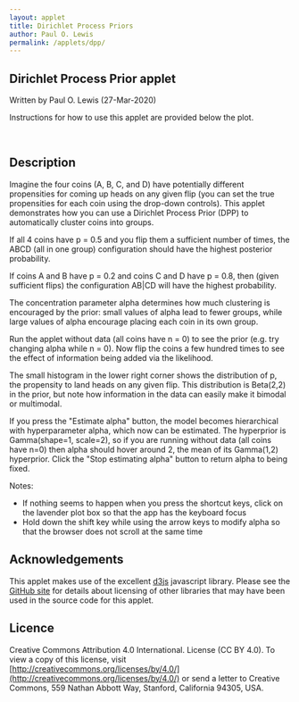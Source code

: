 ```yaml
---
layout: applet
title: Dirichlet Process Priors
author: Paul O. Lewis
permalink: /applets/dpp/
---
```

## Dirichlet Process Prior applet
Written by Paul O. Lewis (27-Mar-2020)

Instructions for how to use this applet are provided below the plot.

<div id="arbitrary" style="display:inline-block"></div>
<div id="controls" style="display:inline-block; vertical-align:top;"></div>
<script type="text/javascript">
    // written by Paul O. Lewis 27-Mar-2020

    const lot = new Random(1234);
    
    // width and height of svg
    const w          = 600;
    const h          = 600;
    const labelw     =  90;
    const xhist      = 100;
    const whist      = 300;
    const xgzero     = 425;
    const wgzero     = 150;
    const hgzero     = 150;
    const ngzerobins = 30;
    const xinfo      = 500;
    const infopad    = 50;
    const wstatebox  = 125;
    const hstatebox  =  75;
                
    let alpha        = 2;      // concentration parameter
    let alphamin     = 0.1
    let hierarchical_model = false;
    
    let maxflips     = 2000;   // maximum number of coinflips allowed
    
    // G0 is Beta(prior_a, prior_b)
    let prior_a      = 2;      
    let prior_b      = 2;
    let delta        = 0.3;    // half the width of the p proposal window
    
    // alpha has hyperprior Gamma(alpha_hyperprior_shape, alpha_hyperprior_scale)
    let alpha_hyperprior_shape = 1;
    let alpha_hyperprior_scale = 2;
                
    let estimate_alpha_button = null;
    let increase_alpha_button = null;
    let decrease_alpha_button = null;
    let alpha_text_element = null;
    let sum_alpha = alpha;
    let num_alpha = 1;
                
    const iteration_milisecs = 10;
    let iterating = false;
    
    let configurations = [
        {partition:"ABCD",    sets:[[0,1,2,3]]},
        {partition:"ABC|D",   sets:[[0,1,2],[3]]},
        {partition:"ABD|C",   sets:[[0,1,3],[2]]},
        {partition:"AB|CD",   sets:[[0,1],[2,3]]},
        {partition:"AB|C|D",  sets:[[0,1],[2],[3]]},
        {partition:"ACD|B",   sets:[[0,2,3],[1]]},
        {partition:"AC|BD",   sets:[[0,2],[1,3]]},
        {partition:"AC|B|D",  sets:[[0,2],[1],[3]]},
        {partition:"AD|BC",   sets:[[0,3],[1,2]]},
        {partition:"A|BCD",   sets:[[0],[1,2,3]]},
        {partition:"A|BC|D",  sets:[[0],[1,2],[3]]},
        {partition:"AD|B|C",  sets:[[0,3],[1],[2]]},
        {partition:"A|BD|C",  sets:[[0],[1,3],[2]]},
        {partition:"A|B|CD",  sets:[[0],[1],[2,3]]},
        {partition:"A|B|C|D", sets:[[0],[1],[2],[3]]}
    ];
    let current_config = 0;
    
    let longest = 0;
    for (let i = 0; i < 15; i++)
        if (configurations[i].partition.length > longest)
            longest = configurations[i].partition.length;
            
    function CenterTextInRect(text_element, x, y, w, h) {
        // center text_element horizontally
        text_element.attr("text-anchor", "middle");
        text_element.attr("x", x + w/2);

        // center text_element vertically
        text_element.attr("y", 0);
        var bb = text_element.node().getBBox();
        var descent = bb.height + bb.y;
        text_element.attr("y", y + h/2 + bb.height/2 - descent);
        }
        
    // ########################################################################
    // ############################### scales  ################################
    // ########################################################################

    const xinfoscale = d3.scaleLinear()
        .domain([0,1])
        .range([xinfo,w]);
        
    const yinfoscale = d3.scaleBand()
        .domain(d3.range(30))
        .range([infopad,h-infopad]);

    const xgzeroscale = d3.scaleBand()
        .domain(d3.range(ngzerobins))
        .range([xgzero,xgzero+wgzero]);

    const ygzeroscale = d3.scaleLinear()
        .domain([0,1])
        .range([575,425]);
        
    const xconfigscale = d3.scaleLinear()
        .domain([0,1])
        .range([0,labelw]);

    const yconfigscale = d3.scaleBand()
        .domain(d3.range(15))
        .range([0,h])
        .padding(0.2);
        
    // ########################################################################
    // ################################ svg  ##################################
    // ########################################################################

    // Select DIV element already created (see above) to hold SVG
    const plot_div = d3.select("div#arbitrary");

    // Create SVG element
    const plot_svg = plot_div.append("svg")
        .attr("width", w)
        .attr("height", h);

    // Create rect outlining entire area of SVG
    plot_svg.append("rect")
        .attr("x", 0)
        .attr("y", 0)
        .attr("width", w)
        .attr("height", h)
        .attr("fill", "lavender");
        
    // Create box showing current state when MCMC is paused
    let MCMCbox = plot_svg.append("rect")
        .attr("id", "mcmcstatebox")
        .attr("x", w/2 - wstatebox)
        .attr("y", h/2 - hstatebox)
        .attr("width", wstatebox)
        .attr("height", hstatebox)
        .attr("rx", "10")
        .attr("fill", "white")
        .attr("stroke", "purple")
        .attr("stroke-width", "2")
        .style("pointer-events", "none")
        .style("visibility", "hidden");
    
    // Create text element to show inside MCMC state box
    let MCMCstate = plot_svg.append("text")
        .attr("id", "mcmcstatetext")
        .attr("x", 0)
        .attr("y", 0)
        .attr("font-family", "Courier")
        .attr("font-size", "24px")
        .style("text-anchor", "middle")
        .style("pointer-events", "none")
        .style("visibility", "hidden")
        .text("ABCD");
    CenterTextInRect(MCMCstate, w/2 - wstatebox, h/2 - hstatebox, wstatebox, hstatebox);

    // Create box showing allocation histogram extent
    plot_svg.append("rect")
        .attr("id", "alloc")
        .attr("x", xhist)
        .attr("y", 0)
        .attr("width", whist)
        .attr("height", h)
        .attr("fill", "none")
        .attr("stroke", "purple")
        .style("visibility", "hidden");
    
    // Create line serving as base of allocation histogram
    plot_svg.append("line")
        .attr("id", "alloc")
        .attr("x1", xhist)
        .attr("y1", 0)
        .attr("x2", xhist)
        .attr("y2", h)
        .attr("fill", "none")
        .attr("stroke", "purple")
        .style("visibility", "visible");
    
    // Create box showing G0 histogram extent
    plot_svg.append("rect")
        .attr("id", "gzero")
        .attr("x", xgzero)
        .attr("y", ygzeroscale(1))
        .attr("width", wgzero)
        .attr("height", hgzero)
        .attr("fill", "none")
        .attr("stroke", "purple")
        .style("visibility", "visible");
    
    // Create vertical line showing where xinfo lies
    plot_svg.append("line")
        .attr("x1", xinfo)
        .attr("y1", 0)
        .attr("x2", xinfo)
        .attr("y2", h)
        .attr("stroke", "orange")
        .style("visibility", "hidden");
    
    // ########################################################################
    // ########################### configurations  ############################
    // ########################################################################

    function showCurrentMCMCState(reveal) {
        if (reveal) {
            MCMCbox.style("visibility", "visible"); 
            MCMCstate.text(configurations[current_config].partition);               
            MCMCstate.style("visibility", "visible");                
        }
        else {
            MCMCbox.style("visibility", "hidden");                
            MCMCstate.style("visibility", "hidden");                
        }
    }

    // Returns the x coordinate of the upper left corner of a configuration box
    function configBoxX(d,i) {
        let textw = 10*d.partition.length;
        return labelw - textw;
    }

    // Returns the y coordinate of the upper left corner of a configuration box
    function configBoxY(d,i) {
        return yconfigscale(i);
    }

    // Returns the width of a configuration box associated with d
    function configBoxW(d,i) {
        return 10*d.partition.length;
    }

    // Returns the height of a configuration box
    function configBoxH(d,i) {
        return yconfigscale.bandwidth();
    }

    // Returns the x coordinate of the center the text string displayed in
    // a configuration box associated with d
    function configTextX(d,i) {
        let textw = 10*d.partition.length;
        return labelw - textw/2;
    }

    // Returns the y coordinate of the lower left corner of the text string
    // displayed in a configuration box associated with d
    function configTextY(d,i) {
        return yconfigscale(i) + (yconfigscale.bandwidth()/2 + 6) + "px";
    }

    // Create rounded rects showing configuration
    plot_svg.selectAll("rect.config")
        .data(configurations)
        .enter()
        .append("rect")
        .attr("class", "config")
        .attr("x", function(d,i) {return configBoxX(d,i);})
        .attr("y", function(d,i) {return configBoxY(d,i);})
        .attr("rx", "10")
        .attr("width", function(d,i) {return configBoxW(d,i);})
        .attr("height", function(d,i) {return configBoxH(d,i);})
        .attr("stroke", "purple")
        .attr("fill", "none");

    // Create text elements showing configuration
    plot_svg.selectAll("text.config")
        .data(configurations)
        .enter()
        .append("text")
        .attr("class", "config")
        .attr("x", function(d,i) {return configTextX(d,i);})
        .attr("y", function(d,i) {return configTextY(d,i);})
        .attr("font-family", "Courier")
        .attr("font-size", "14px")
        .style("text-anchor", "middle")
        .text(function(d) {return d.partition;});
        
    // ###################################################################
    // ########################### coin info  ############################
    // ###################################################################
    let coininfo = [
        {name:"A", y:0, n:0, p:0.5},
        {name:"B", y:0, n:0, p:0.5},
        {name:"C", y:0, n:0, p:0.5},
        {name:"D", y:0, n:0, p:0.5}
    ];
    plot_svg.append("text")
        .attr("id", "alphalabel")
        .attr("x", xinfo)
        .attr("y", yinfoscale(20))
        .attr("font-family", "Verdana")
        .attr("font-size", "14px")
        .style("text-anchor", "end")
        .text("alpha = ");
        
    alpha_text_element = plot_svg.append("text")
        .attr("id", "alphavalue")
        .attr("x", xinfo + 3)
        .attr("y", yinfoscale(20))
        .attr("font-family", "Verdana")
        .attr("font-size", "14px")
        .style("text-anchor", "begin")
        .text(alpha.toFixed(1));
        
    plot_svg.selectAll("text.coinlabel")
        .data(coininfo)
        .enter()
        .append("text")
        .attr("class", "coinlabel")
        .attr("x", xinfo)
        .attr("y", function(d,i) {return yinfoscale(5*i);})
        .attr("font-family", "Verdana")
        .attr("font-size", "14px")
        .style("text-anchor", "end")
        .text(function(d) {return "coin " + d.name + ":";});
        
    plot_svg.selectAll("text.plabel")
        .data(coininfo)
        .enter()
        .append("text")
        .attr("class", "plabel")
        .attr("x", xinfo)
        .attr("y", function(d,i) {return yinfoscale(5*i+1);})
        .attr("font-family", "Verdana")
        .attr("font-size", "14px")
        .style("text-anchor", "end")
        .text("p = ");
        
    plot_svg.selectAll("text.pvalue")
        .data(coininfo)
        .enter()
        .append("text")
        .attr("class", "pvalue")
        .attr("x", xinfo + 3)
        .attr("y", function(d,i) {return yinfoscale(5*i+1);})
        .attr("font-family", "Verdana")
        .attr("font-size", "14px")
        .style("text-anchor", "begin")
        .text(function(d) {return d.p.toFixed(2);});

    plot_svg.selectAll("text.ylabel")
        .data(coininfo)
        .enter()
        .append("text")
        .attr("class", "ylabel")
        .attr("x", xinfo)
        .attr("y", function(d,i) {return yinfoscale(5*i+2);})
        .attr("font-family", "Verdana")
        .attr("font-size", "14px")
        .style("text-anchor", "end")
        .text("y = ");
        
    plot_svg.selectAll("text.yvalue")
        .data(coininfo)
        .enter()
        .append("text")
        .attr("class", "yvalue")
        .attr("x", xinfo + 3)
        .attr("y", function(d,i) {return yinfoscale(5*i+2);})
        .attr("font-family", "Verdana")
        .attr("font-size", "14px")
        .style("text-anchor", "begin")
        .text(function(d) {return d.y;});

    plot_svg.selectAll("text.nlabel")
        .data(coininfo)
        .enter()
        .append("text")
        .attr("class", "nlabel")
        .attr("x", xinfo)
        .attr("y", function(d,i) {return yinfoscale(5*i+3);})
        .attr("font-family", "Verdana")
        .attr("font-size", "14px")
        .style("text-anchor", "end")
        .text("n = ");

    plot_svg.selectAll("text.nvalue")
        .data(coininfo)
        .enter()
        .append("text")
        .attr("class", "nvalue")
        .attr("x", xinfo + 3)
        .attr("y", function(d,i) {return yinfoscale(5*i+3);})
        .attr("font-family", "Verdana")
        .attr("font-size", "14px")
        .style("text-anchor", "begin")
        .text(function(d) {return d.n;});

    function updateInfo() {
        plot_svg.select("text#alphavalue")
            .text(alpha.toFixed(1));
        plot_svg.selectAll("text.pvalue")
            .data(coininfo)
            .text(function(d) {return d.p.toFixed(2);});
        plot_svg.selectAll("text.yvalue")
            .data(coininfo)
            .text(function(d) {return d.y;});
        plot_svg.selectAll("text.nvalue")
            .data(coininfo)
            .text(function(d) {return d.n;});
    }
    
    // ##############################################################
    // ########################### MCMC #############################
    // ##############################################################
    
    let gzero_counts = [];
    let gzero_uppers = [];
    let g0incr = 1.0/ngzerobins;
    let upper = 0.0;
    for (let i = 0; i < ngzerobins; i++) {
        gzero_counts.push(0);
        upper += g0incr;
        gzero_uppers.push(upper);
    }
    
    const config_k     = [1,2,2,2,3,2,2,3,2,2,3,3,3,3,4];
    const config_nfact = [6,2,2,1,1,2,1,1,1,2,1,1,1,1,1];
    let config_prob    = [0,0,0,0,0,0,0,0,0,0,0,0,0,0,0];
    
    function drawFromBetaDist(a,b) {
        let x = lot.gamma(a,1);
        let y = lot.gamma(b,1);
        return x/(x+y);
    }
    
    function drawFromG0() {
        return drawFromBetaDist(prior_a, prior_b);
    }

    function binGZero(g0) {
        for (let i = 0; i < ngzerobins; i++) {
            if (g0 < gzero_uppers[i]) {
                gzero_counts[i]++;
                break;
            }
        }
    }
    
    function resetGZeroCounts() {
        for (let i = 0; i < ngzerobins; i++) {
            gzero_counts[i] = 0;
        }
    }
    
    // Begin with all four coins in one group
    let phi = [];
    let g0 = drawFromG0();
    binGZero(g0);
    phi.push(g0);
    let allocation = [0,0,0,0]; 

    let total_count = 1;
    let config_counts  = [1,0,0,0,0,0,0,0,0,0,0,0,0,0,0];

    function recalcConfigProbs(a) {
        let denom = a*(a+1)*(a+2)*(a+3);
        for (let i = 0; i < 15; i++) {
            config_prob[i] = Math.pow(a,config_k[i])*config_nfact[i]/denom;
        }
    }
    recalcConfigProbs(alpha);
    
    function drawFromPrior() {
        total_count++;
        let cumpr = 0.0;
        let u = lot.uniform(0,1);
        for (let i = 0; i < 15; i++) {
            cumpr += config_prob[i];
            if (u < cumpr) {
                config_counts[i]++;
                break;
            }
        }
    }
    
    plot_svg.selectAll("rect.allochist")
        .data(config_counts)
        .enter()
        .append("rect")
        .attr("class", "allochist")
        .attr("x", xhist)
        .attr("y", function(d,i) {return yconfigscale(i);})
        .attr("width", function(d) {return whist*d/total_count;})
        .attr("height", yconfigscale.bandwidth())
        .attr("fill", function(d) {return "rgb(0, 0, " + calcColor(d, total_count) + ")";});

    function calcColor(d, maxd) {
        return (Math.floor(255.0*d/maxd));
    }
    
    function updateAllocationHistogram() {
        plot_svg.selectAll("rect.allochist")
            .data(config_counts)
            .attr("width", function(d) {return whist*d/total_count;})
            .attr("fill", function(d) {return "rgb(0, 0, " + calcColor(d, total_count) + ")";});
    }
    
    plot_svg.selectAll("rect.gzerohist")
        .data(gzero_counts)
        .enter()
        .append("rect")
        .attr("class", "gzerohist")
        .attr("x", function(d,i) {return xgzeroscale(i);})
        .attr("y", ygzeroscale(0))
        .attr("width", xgzeroscale.bandwidth())
        .attr("height", 0);

    function updateGZeroHistogram() {
        let maxcount = Math.max(...gzero_counts);
        if (maxcount > 0 ) {
            plot_svg.selectAll("rect.gzerohist")
                .data(gzero_counts)
                .attr("y", function(d) {return ygzeroscale(0) - 0.8*hgzero*d/maxcount;})
                .attr("height", function(d) {return 0.8*hgzero*d/maxcount;})
                .attr("fill", function(d) {return "rgb(" + calcColor(d, maxcount) + ", 0, 0)";});
        }
        else {
            plot_svg.selectAll("rect.gzerohist")
                .attr("y", ygzeroscale(0))
                .attr("height", 0);
        }
    }
    
    function isSingleton(i) {
        if (i != 0 && allocation[i] == allocation[0])
            return false;
        if (i != 1 && allocation[i] == allocation[1])
            return false;
        if (i != 2 && allocation[i] == allocation[2])
            return false;
        if (i != 3 && allocation[i] == allocation[3])
            return false;
        return true;
    }
    
    function logPrior(p) {
        let logp = log_gamma(prior_a + prior_b) - log_gamma(prior_a) - log_gamma(prior_b);
        logp += (prior_a - 1)*Math.log(p) + (prior_b - 1)*Math.log(1 - p);
        return logp;
    }
    
    function logLikelihood(y, n, p) {
        let logLike = 0.0;
        logLike += log_gamma(n+1);
        logLike -= log_gamma(y+1);
        logLike -= log_gamma(n-y+1);
        logLike += y*Math.log(p);
        logLike += (n-y)*Math.log(1-p);
        return logLike;
    }

    function calcAllocProbs(i, is_singleton) {
        // Initialize probabilities used to choose a new category for coin i
        let probs = [];
        for (let j = 0; j < phi.length; j++) {
            probs.push(0);
        }
        
        // Set numerator for existing categories
        for (let j = 0; j < 4; j++) {
            if (i != j) {
                probs[allocation[j]]++;
            }
        } 

        // Set numerator for auxilliary categories
        if (is_singleton) {
            probs[allocation[i]] = alpha/3;
            for (let j = phi.length - 2; j < phi.length; j++) {
                probs[j] = alpha/3;
            }
        }
        else {
            for (let j = phi.length - 3; j < phi.length; j++) {
                probs[j] = alpha/3;
            }
        }
        
        // Multiply by coin i likelihood
        let denom = [];
        for (let j = 0; j < phi.length; j++) {
            let logNumer = Math.log(probs[j]);
            if (coininfo[i].n > 0) {
                logNumer += logLikelihood(coininfo[i].y, coininfo[i].n, phi[j]);
            }
            probs[j] = logNumer;
            denom.push(logNumer);
        }
        
        // Normalize
        let log_max = Math.max(...denom);
        let sum_of_ratios = 0.0;
        for (let j = 0; j < phi.length; j++) {
            sum_of_ratios += Math.exp(probs[j] - log_max);
        }
        let log_denom = log_max + Math.log(sum_of_ratios);
        for (let j = 0; j < phi.length; j++) {
            probs[j] = Math.exp(probs[j] - log_denom);
        }
        
        return probs;
    }
    
    function notAllocated(j) {
        // Returns true if no allocation entry equals i
        if (allocation[0] == j)
            return false;
        if (allocation[1] == j)
            return false;
        if (allocation[2] == j)
            return false;
        if (allocation[3] == j)
            return false;
        return true;
    }
    
    function shiftAllocIndicesLeft(j) {
        // Subtract 1 from all allocation entries > j
        for (let i = 0; i < allocation.length; i++) {
            if (allocation[i] > j)
                allocation[i]--;
        }
    }
    
    function chooseCategory(i, probs, is_singleton, cat0) {
        // Choose category randomly using probabilities in probs
        let cat = -1;
        let cum = 0.0;
        let u = lot.uniform(0,1);
        for (let k = 0; k < probs.length; k++) {
            cum += probs[k];
            if (u <= cum) {
                cat = k;
                break;
            }
        }
        
        // Report error if failed to choose category
        if (cat < 0) {
            console.log("***** ERROR: could not choose category ***** u = " + u.toFixed(5));
            for (let j = 0; j < probs.length; j++) {
                console.log("  probs[" + j + "] = " + probs[j].toFixed(5));
            }
        }
        
        // Record phi value if cat indexes one of the new proposed ones
        let aux_start = phi.length - (is_singleton ? 2 : 3);
        if (cat >= aux_start) {
            binGZero(phi[cat]);
        }
        
        allocation[i] = cat;
        for (let j = phi.length-1; j >= 0; j--) {
            if (notAllocated(j)) {
                shiftAllocIndicesLeft(j);
                phi.splice(j,1);
            }
        } 
    }
    
    function debugShowAllocProbs(probs, is_singleton) {
        console.log(" ");
        console.log("probs");
        let start = phi.length - (is_singleton ? 2 : 3);
        let cumprob = 0.0;
        for (let j = 0; j < start; j++) {
            cumprob += probs[j];
            console.log("   " + j + "  " + phi[j].toFixed(5) + " " + probs[j].toFixed(5) + "  " + cumprob);
        }
        for (let j = start; j < phi.length; j++) {
            cumprob += probs[j];
            console.log(" * " + j + "  " + phi[j].toFixed(5) + " " + probs[j].toFixed(5) + "  " + cumprob);
        }
    }
    
    function debugShowPhi() {
        console.log(" ");
        console.log("phi");
        for (let j = 0; j < phi.length; j++) {
            console.log("   " + j + "  " + phi[j].toFixed(5));
        }
    }
    
    function debugShowAllocation() {
        console.log(" ");
        console.log("allocation");
        for (let j = 0; j < allocation.length; j++) {
            console.log("   " + j + "  " + allocation[j]);
        }
    }
    
    function updateCounts() {
        total_count++;
        if (phi.length == 4)
            current_config = 14;
        else if (phi.length == 3) {
            if (allocation[0] == allocation[1])
                current_config = 4;
            else if (allocation[0] == allocation[2])
                current_config = 7;
            else if (allocation[1] == allocation[2])
                current_config = 10;
            else if (allocation[0] == allocation[3])
                current_config = 11;
            else if (allocation[1] == allocation[3])
                current_config = 12;
            else if (allocation[2] == allocation[3])
                current_config = 13;
        }
        else if (phi.length == 2) {
            if (allocation[0] == allocation[1] && allocation[1] == allocation[2])
                current_config = 1;
            else if (allocation[0] == allocation[1] && allocation[1] == allocation[3])
                current_config = 2;
            else if (allocation[0] == allocation[1] && allocation[2] == allocation[3])
                current_config = 3;
            else if (allocation[0] == allocation[2] && allocation[2] == allocation[3])
                current_config = 5;
            else if (allocation[0] == allocation[2] && allocation[1] == allocation[3])
                current_config = 6;
            else if (allocation[0] == allocation[3] && allocation[1] == allocation[2])
                current_config = 8;
            else if (allocation[1] == allocation[2] && allocation[2] == allocation[3])
                current_config = 9;
        }
        else
            current_config = 0;
        config_counts[current_config]++;
    }
    
    function updateAllocationVector() {
        for (let i = 0; i < 4; i++) {
            let is_singleton = isSingleton(i);
                                
            // update group to which coin i is a member
            if (is_singleton) {
                // coin i is in its own group
                phi.push(drawFromG0());
                phi.push(drawFromG0());
            } 
            else {
                // coin i is in the same group as at least one other coin
                phi.push(drawFromG0());
                phi.push(drawFromG0());
                phi.push(drawFromG0());
            }
            let probs = calcAllocProbs(i, is_singleton);
            chooseCategory(i, probs, is_singleton, allocation[i]);
            updateCounts();
        }                
    }
                                        
    function updatePhi() {
        for (let i = 0; i < phi.length; i++) {
            // propose new value for phi[i]
            let phi_prev = phi[i];
            let phi_new = lot.uniform(phi_prev - delta, phi_prev + delta);
            
            // reflect back into [0,1] if necessary
            if (phi_new > 1.0)
                phi_new = 1.0 - (phi_new - 1.0);
            else if (phi_new < 0.0)
                phi_new = -phi_new;
            
            // calculate log-likelihoods
            let lnL_prev = 0.0;
            let lnL_new = 0.0;
            let n = 0;
            for (let j = 0; j < 4; j++) {
                if (allocation[j] == i) {
                    // coin j is currently assigned to category i
                    n++;
                    lnL_prev += logLikelihood(coininfo[j].y, coininfo[j].n, phi_prev);
                    lnL_new  += logLikelihood(coininfo[j].y, coininfo[j].n, phi_new);
                }
            }
            
            // calculate log-priors
            let lnP_prev = logPrior(phi_prev);
            let lnP_new  = logPrior(phi_new);
            
            // calculate log-posterior-kernels
            let log_kernel_prev = lnL_prev + lnP_prev;
            let log_kernel_new  = lnL_new  + lnP_new;
            
            // calculate log acceptance ratio
            let logR = log_kernel_new - log_kernel_prev;
            let logu = Math.log(lot.uniform(0,1));
            if (logu < logR) {
                phi[i] = phi_new;
            }
            binGZero(phi[i]);
        }
    }
           
   function updateAlpha() {
        if (hierarchical_model) {
            // Use method described in left column, p. 585 in
            // MD Escobar and M West. 1995. Bayesian density estimation
            // and inference using mixtures. JASA 90(430):577-588.
    
            // let k equal current number of categories
            let k = phi.length;
    
            // sample eta value given alpha and n (always 4)
            let n = 4;
            let eta = drawFromBetaDist(alpha + 1, n);
            let log_eta = Math.log(eta);
    
            // sample new alpha given k and eta
            let gamma_scale = 1.0/(1/alpha_hyperprior_scale - log_eta);
            let pi_eta = (alpha_hyperprior_shape + k - 1)/(alpha_hyperprior_shape + k - 1 + n*gamma_scale);
            let gamma1 = lot.gamma(alpha_hyperprior_shape + k,     gamma_scale);
            let gamma2 = lot.gamma(alpha_hyperprior_shape + k - 1, gamma_scale);
            alpha = pi_eta*gamma1 + (1 - pi_eta)*gamma2;
        
            sum_alpha += alpha;
            num_alpha += 1;
            let mean_alpha = sum_alpha/num_alpha;
            alpha_text_element.text(mean_alpha.toFixed(1));
        }
   }

    function restartMCMC() {
        phi = [];
        phi.push(drawFromG0());
        allocation = [0,0,0,0]; 
        total_count = 1;
        config_counts  = [1,0,0,0,0,0,0,0,0,0,0,0,0,0,0];
        current_config = 0;
        resetGZeroCounts();

        sum_alpha = alpha;
        num_alpha = 1;

        updateAllocationHistogram();
        updateGZeroHistogram();
        updateInfo();
        showCurrentMCMCState(!iterating);
    }
                
    function resetCoins() {
        coininfo[0].y = 0;
        coininfo[0].n = 0;
        coininfo[1].y = 0;
        coininfo[1].n = 0;
        coininfo[2].y = 0;
        coininfo[2].n = 0;
        coininfo[3].y = 0;
        coininfo[3].n = 0;
        restartMCMC();
    }
    
    function nextIteration() {
        updateAllocationVector();
        updatePhi();
        updateAlpha();
        updateGZeroHistogram();
        updateAllocationHistogram();
    }
    
    function startOrStop() {
        if (iterating) {
            iterating = false;
            showCurrentMCMCState(true);
        }
        else {
            iterating = true;
            showCurrentMCMCState(false);
            var timer = setInterval(function() {
                if (iterating)
                    nextIteration();
                else
                    clearInterval(timer);
            }, iteration_milisecs);
        }
    }
    startOrStop();
    
    function flipAllCoins(number_of_flips) {
        for (let j = 0; j < 4; j++) {
            // Flip coin j number_of_flips times
            let p = coininfo[j].p;
            for (let i = 0; i < number_of_flips; i++) {
                coininfo[j].n++;
                let u = lot.uniform(0,1);
                if (u < p)
                    coininfo[j].y++;
            }
        }
        restartMCMC();
    }
    
    function toggleHierarchical() {
        if (hierarchical_model) {
            // Going to non-hierarchical model
            hierarchical_model = false;
            alpha = Math.round(alpha);
            if (alpha < 0.1)
                alpha = 0.1;
            sum_alpha = alpha;
            num_alpha = 1;
            alpha_text_element.text(alpha.toFixed(1));
            increase_alpha_button.property("disabled", false);
            decrease_alpha_button.property("disabled", false);
            estimate_alpha_button.attr("value", "Estimate alpha (A key)");
        }
        else {
            // Going to hierarchical model
            hierarchical_model = true;
            increase_alpha_button.property("disabled", true);
            decrease_alpha_button.property("disabled", true);
            estimate_alpha_button.attr("value", "Stop estimating alpha (A key)");
        }
    }

    function modifyAlpha(incr) {
        if (!hierarchical_model) {
            // alpha  10*alpha     a   incr = +1     incr = -1 
            // -----------------------------------------------
            //     2        20    20   30/10 = 3   10/10 =   1
            //  1.01      10.1    10   20/10 = 2    9/10 = 0.9
            //     1        10    10   20/10 = 2    9/10 = 0.9
            //  0.99       9.9    10   20/10 = 2    9/10 = 0.9
            //   0.9         9     9   10/10 = 1    8/10 = 0.8
            // -----------------------------------------------
            var a = Math.round(10*alpha);
            if (incr > 0) {
                a += (a < 10 ? 1 : 10);
            }
            else {
                a -= (a > 10 ? 10 : 1);
            }
            alpha = a/10;
            if (alpha < alphamin)
                alpha = alphamin;
            restartMCMC();
        }
    }

    // Listen and react to keystrokes
    // key      code  key code  key code  key code  key code
    // -------------  --------  --------  --------  --------
    // tab         9    0   48    ~  192    a   65    n   78
    // return     13    1   49    ;  186    b   66    o   79
    // shift      16    2   50    =  187    c   67    p   80
    // control    17    3   51    ,  188    d   68    q   81
    // option     18    4   52    -  189    e   69    r   82
    // command    91    5   53    .  190    f   70    s   83
    // space      32    6   54    /  191    g   71    t   84
    // leftarrow  37    7   55    \  220    h   72    u   85
    // uparrow    38    8   56    [  219    i   73    v   86
    // rightarrow 39    9   57    ]  221    j   74    w   87
    // downarrow  40              '  222    k   75    x   88
    //                                      l   76    y   89
    //                                      m   77    z   90
    function keyDown() {
        if (d3.event.keyCode == 83) {
            // 83 is the "S" key
            startOrStop();
        }
        else if (d3.event.keyCode == 77) {
            // 77 is the "M" key
            restartMCMC();
        }
        else if (d3.event.keyCode == 65) {
            // 65 is the "A" key
            toggleHierarchical();
        }
        else if (d3.event.keyCode == 38) {
            // 38 is the "up arrow" key
            modifyAlpha(1);
        }
        else if (d3.event.keyCode == 40) {
            // 40 is the "down arrow" key
            modifyAlpha(-1);
        }
        else if (d3.event.keyCode == 70) {
            // 70 is the "F" key
            flipAllCoins(100);
        }
        else if (d3.event.keyCode == 82) {
            // 82 is the "R" key
            resetCoins();
            resetGZeroCounts();
        }
    }
    d3.select("body")
        .on("keydown", keyDown);
        
    let pchoices = [0.1, 0.2, 0.3, 0.4, 0.5, 0.6, 0.7, 0.8, 0.9];
    let pindex = 4; // index of value selected at start

    function addButton(panel, label, onfunc) {
        var control_div = panel.append("div").append("div")
            .attr("class", "control");
        let btn = control_div.append("input")
            .attr("value",label)
            .attr("type", "button")
            .on("click", onfunc);
        return btn;
        }

    function addDropdown(panel, id, label, choices, selected_index, onfunc) {
        var control_div = panel.append("div").append("div")
            .attr("class", "control");
        control_div.append("select")
            .attr("id", id)
            .on("change", onfunc)
            .selectAll("option")
            .data(choices)
            .enter()
            .append("option")
            .text(function(d) {return d.toFixed(1);});
        d3.select("select#" + id).property("selectedIndex", selected_index);
        control_div.append("label")
            .html("&nbsp;" + label);
        }

    function createControlsPanel() {
        var controls_div = d3.select("div#controls");

        // Create drop-down lists within controls_div to allow changing the 
        // true proportion of heads for each of the four coins
        addDropdown(controls_div, "dropdownA", "true fraction heads for coin A", pchoices, pindex, function() {
            var selected_index = d3.select(this).property('selectedIndex');
            coininfo[0].p = pchoices[selected_index];
            let nflips = coininfo[0].n;
            resetCoins();
            flipAllCoins(nflips);
            resetGZeroCounts();
        });
        
        addDropdown(controls_div, "dropdownB", "true fraction heads for coin B", pchoices, pindex, function() {
            var selected_index = d3.select(this).property('selectedIndex');
            coininfo[1].p = pchoices[selected_index];
            let nflips = coininfo[1].n;
            resetCoins();
            flipAllCoins(nflips);
            resetGZeroCounts();
        });
        
        addDropdown(controls_div, "dropdownC", "true fraction heads for coin C", pchoices, pindex, function() {
            var selected_index = d3.select(this).property('selectedIndex');
            coininfo[2].p = pchoices[selected_index];
            let nflips = coininfo[2].n;
            resetCoins();
            flipAllCoins(nflips);
            resetGZeroCounts();
        });
        
        addDropdown(controls_div, "dropdownD", "true fraction heads for coin D", pchoices, pindex, function() {
            var selected_index = d3.select(this).property('selectedIndex');
            coininfo[3].p = pchoices[selected_index];
            let nflips = coininfo[03].n;
            resetCoins();
            flipAllCoins(nflips);
            resetGZeroCounts();
        });
        
        addButton(controls_div, "Flip all coins 100 times (F key)", function() {
            flipAllCoins(100);
        });
        
        addButton(controls_div, "Reset all coins to zero flips (R key)", function() {
            resetCoins();
            resetGZeroCounts();
        });
        
        estimate_alpha_button = addButton(controls_div, "Estimate alpha (A key)", function() {
            toggleHierarchical();
        });
        
        increase_alpha_button = addButton(controls_div, "Increase alpha (up arrow key)", function() {
            modifyAlpha(1);
        });
        
        decrease_alpha_button = addButton(controls_div, "Decrease alpha (down arrow key", function() {
            modifyAlpha(-1);
        });
        
        addButton(controls_div, "Restart MCMC (M key)", function() {
            restartMCMC();
        });
        
        addButton(controls_div, "Start/stop MCMC (S key)", function() {
            startOrStop();
        });
    }
    createControlsPanel();
</script>

<br/>

## Description
Imagine the four coins (A, B, C, and D) have potentially different propensities for coming up heads on any given flip (you can set the true propensities for each coin using the drop-down controls). This applet demonstrates how you can use a Dirichlet Process Prior (DPP) to automatically cluster coins into groups. 

If all 4 coins have p = 0.5 and you flip them a sufficient number of times, the ABCD (all in one group) configuration should have the highest posterior probability. 

If coins A and B have p = 0.2 and coins C and D have p = 0.8, then (given sufficient flips) the configuration AB\|CD will have the highest probability. 

The concentration parameter alpha determines how much clustering is encouraged by the prior: small values of alpha lead to fewer groups, while large values of alpha encourage placing each coin in its own group.

Run the applet without data (all coins have n = 0) to see the prior (e.g. try changing alpha while n = 0). Now flip the coins a few hundred times to see the effect of information being added via the likelihood.

The small histogram in the lower right corner shows the distribution of p, the propensity to land heads on any given flip. This distribution is Beta(2,2) in the prior, but note how information in the data can easily make it bimodal or multimodal.

If you press the "Estimate alpha" button, the model becomes hierarchical with hyperparameter alpha, which now can be estimated. The hyperprior is Gamma(shape=1, scale=2), so if you are running without data (all coins have n=0) then alpha should hover around 2, the mean of its Gamma(1,2) hyperprior. Click the "Stop estimating alpha" button to return alpha to being fixed.

Notes: 
* If nothing seems to happen when you press the shortcut keys, click on the lavender plot box so that the app has the keyboard focus
* Hold down the shift key while using the arrow keys to modify alpha so that the browser does not scroll at the same time

## Acknowledgements

This applet makes use of the excellent [d3js](https://d3js.org/) javascript library. 
Please see the [GitHub site](https://github.com/plewis/plewis.github.io/tree/master/assets/js) for details about licensing of other libraries that may have been used in the source code for this applet.

## Licence

Creative Commons Attribution 4.0 International.
License (CC BY 4.0). To view a copy of this license, visit
[http://creativecommons.org/licenses/by/4.0/](http://creativecommons.org/licenses/by/4.0/) or send a letter to Creative Commons, 559
Nathan Abbott Way, Stanford, California 94305, USA.
